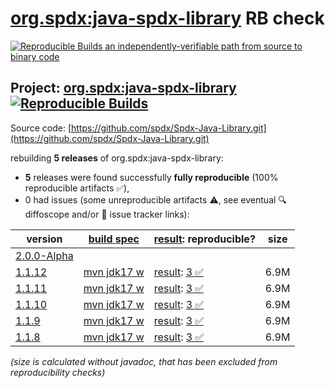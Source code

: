 [org.spdx:java-spdx-library](https://central.sonatype.com/artifact/org.spdx/java-spdx-library/versions) RB check
=======

[![Reproducible Builds](https://reproducible-builds.org/images/logos/rb.svg) an independently-verifiable path from source to binary code](https://reproducible-builds.org/)

## Project: [org.spdx:java-spdx-library](https://central.sonatype.com/artifact/org.spdx/java-spdx-library/versions) [![Reproducible Builds](https://img.shields.io/endpoint?url=https://raw.githubusercontent.com/jvm-repo-rebuild/reproducible-central/master/content/org/spdx/java-spdx-library/badge.json)](https://github.com/jvm-repo-rebuild/reproducible-central/blob/master/content/org/spdx/java-spdx-library/README.md)

Source code: [https://github.com/spdx/Spdx-Java-Library.git](https://github.com/spdx/Spdx-Java-Library.git)

rebuilding **5 releases** of org.spdx:java-spdx-library:
- **5** releases were found successfully **fully reproducible** (100% reproducible artifacts :white_check_mark:),
- 0 had issues (some unreproducible artifacts :warning:, see eventual :mag: diffoscope and/or :memo: issue tracker links):

| version | [build spec](/BUILDSPEC.md) | [result](https://reproducible-builds.org/docs/jvm/): reproducible? | size |
| -- | --------- | ------ | -- |
| [2.0.0-Alpha](https://central.sonatype.com/artifact/org.spdx/java-spdx-library/2.0.0-Alpha/pom) | | | |
| [1.1.12](https://central.sonatype.com/artifact/org.spdx/java-spdx-library/1.1.12/pom) | [mvn jdk17 w](java-spdx-library-1.1.12.buildspec) | [result](java-spdx-library-1.1.12.buildinfo): [3 :white_check_mark: ](java-spdx-library-1.1.12.buildcompare) | 6.9M |
| [1.1.11](https://central.sonatype.com/artifact/org.spdx/java-spdx-library/1.1.11/pom) | [mvn jdk17 w](java-spdx-library-1.1.11.buildspec) | [result](java-spdx-library-1.1.11.buildinfo): [3 :white_check_mark: ](java-spdx-library-1.1.11.buildcompare) | 6.9M |
| [1.1.10](https://central.sonatype.com/artifact/org.spdx/java-spdx-library/1.1.10/pom) | [mvn jdk17 w](java-spdx-library-1.1.10.buildspec) | [result](java-spdx-library-1.1.10.buildinfo): [3 :white_check_mark: ](java-spdx-library-1.1.10.buildcompare) | 6.9M |
| [1.1.9](https://central.sonatype.com/artifact/org.spdx/java-spdx-library/1.1.9/pom) | [mvn jdk17 w](java-spdx-library-1.1.9.buildspec) | [result](java-spdx-library-1.1.9.buildinfo): [3 :white_check_mark: ](java-spdx-library-1.1.9.buildcompare) | 6.9M |
| [1.1.8](https://central.sonatype.com/artifact/org.spdx/java-spdx-library/1.1.8/pom) | [mvn jdk17 w](java-spdx-library-1.1.8.buildspec) | [result](java-spdx-library-1.1.8.buildinfo): [3 :white_check_mark: ](java-spdx-library-1.1.8.buildcompare) | 6.9M |

<i>(size is calculated without javadoc, that has been excluded from reproducibility checks)</i>
